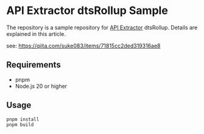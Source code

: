 # API Extractor dtsRollup Sample

The repository is a sample repository for [API Extractor](https://api-extractor.com/) dtsRollup.
Details are explained in this article.

see: https://qiita.com/suke083/items/71815cc2ded319316ae8

## Requirements
- pnpm
- Node.js 20 or higher

## Usage


```
pnpm install
pnpm build
```
